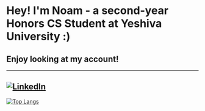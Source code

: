 # Hey! I'm Noam - a second-year Honors CS Student at Yeshiva University :)

## Enjoy looking at my account!

---
[![LinkedIn](https://img.shields.io/badge/LinkedIn-0077B5?style=for-the-badge&logo=linkedin&logoColor=white)](https://www.linkedin.com/in/noam-ben-simon)
---
[![Top Langs](https://github-readme-stats.vercel.app/api/top-langs/?username=NoamBenS&theme=transparent)](https://github.com/NoamBenS/github-readme-stats)
